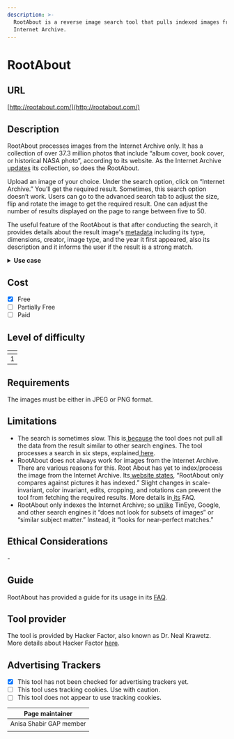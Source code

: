 ```yaml
---
description: >-
  RootAbout is a reverse image search tool that pulls indexed images from the
  Internet Archive.
---
```


# RootAbout

## URL

[http://rootabout.com/](http://rootabout.com/)

## Description

RootAbout processes images from the Internet Archive only. It has a collection of over 37.3 million photos that include “album cover, book cover, or historical NASA photo”, according to its website. As the Internet Archive [updates](https://rootabout.com/faq.php) its collection, so does the RootAbout.

Upload an image of your choice. Under the search option, click on “Internet Archive.” You’ll get the required result. Sometimes, this search option doesn’t work. Users can go to the advanced search tab to adjust the size, flip and rotate the image to get the required result. One can adjust the number of results displayed on the page to range between five to 50.

The useful feature of the RootAbout is that after conducting the search, it provides details about the result image's [metadata](https://rootabout.com/faq.php#What%20is%20RootAbout) including its type, dimensions, creator, image type, and the year it first appeared, also its description and it informs the user if the result is a strong match.

<details>

<summary><strong>Use case</strong> </summary>

For use case, we uploaded the image “Doradus Nebula” since RootAbout mentions NASA [collections](https://rootabout.com/faq.php#What%20is%20RootAbout) as "popular " and which “are in the public domain, they have been reused for album covers, book covers, newsletters, web pages, and more.”

The image is shown below:

<img src=".gitbook/assets/root 5.jpg" alt="" data-size="original">

The search provided three results. The top-most result with details is shown here:&#x20;

<img src=".gitbook/assets/Root About search result.png" alt="" data-size="original">

**Note**: While some searches are effective, RootAbout does not work for some photos from the Internet Archive. Images [here](https://archive.org/details/dr_future-map-of-the-world-10902000), [here](https://archive.org/details/speed-1970_20220823_1758), and [here](https://archive.org/details/contact_fingerlakes1_5381) from the Internet Archive are examples. This limitation, along with other shortcomings of the tool, will be discussed under the **Limitation** heading.



</details>

## Cost

* [x] Free
* [ ] Partially Free
* [ ] Paid

## Level of difficulty

<table><thead><tr><th data-type="rating" data-max="5"></th></tr></thead><tbody><tr><td>1</td></tr></tbody></table>

## Requirements

The images must be either in JPEG or PNG format.

## Limitations

* The search is sometimes slow. This is[ because](https://rootabout.com/faq.php) the tool does not pull all the data from the result similar to other search engines. The tool processes a search in six steps, explained[ here](https://rootabout.com/faq.php).
* RootAbout does not always work for images from the Internet Archive. There are various reasons for this. Root About has yet to index/process the image from the Internet Archive. Its[ website states](https://rootabout.com/faq.php), “RootAbout only compares against pictures it has indexed.” Slight changes in scale-invariant, color invariant, edits, cropping, and rotations can prevent the tool from fetching the required results. More details in[ its](https://rootabout.com/faq.php) FAQ.
* RootAbout only indexes the Internet Archive; so [unlike](https://rootabout.com/faq.php#What%20is%20RootAbout) TinEye, Google, and other search engines it “does not look for subsets of images” or “similar subject matter.” Instead, it “looks for near-perfect matches.”

## Ethical Considerations

\-

## Guide

RootAbout has provided a guide for its usage in its [FAQ](https://rootabout.com/faq.php).

## Tool provider

The tool is provided by Hacker Factor, also known as Dr. Neal Krawetz. More details about Hacker Factor [here](https://www.hackerfactor.com/about.php).

## Advertising Trackers

* [x] This tool has not been checked for advertising trackers yet.
* [ ] This tool uses tracking cookies. Use with caution.
* [ ] This tool does not appear to use tracking cookies.

| Page maintainer         |
| ----------------------- |
| Anisa Shabir GAP member |
|                         |
